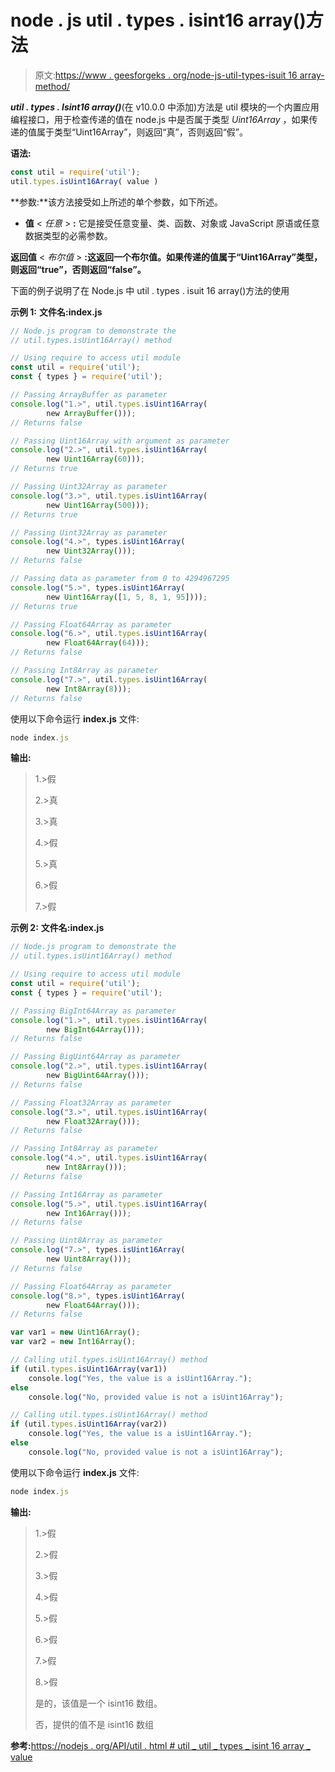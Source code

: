 # node . js util . types . isint16 array()方法

> 原文:[https://www . geesforgeks . org/node-js-util-types-isuit 16 array-method/](https://www.geeksforgeeks.org/node-js-util-types-isuint16array-method/)

***util . types . Isint16 array()***(在 v10.0.0 中添加)方法是 util 模块的一个内置应用编程接口，用于检查传递的值在 node.js 中是否属于类型 *Uint16Array* ，如果传递的值属于类型“Uint16Array”，则返回“真”，否则返回“假”。

**语法:**

```js
const util = require('util');
util.types.isUint16Array( value )

```

**参数:**该方法接受如上所述的单个参数，如下所述。

*   **值** < *任意* > **:** 它是接受任意变量、类、函数、对象或 JavaScript 原语或任意数据类型的必需参数。

**返回值** < *布尔值* > **:这返回一个布尔值。如果传递的值属于“Uint16Array”类型，则返回“true”，否则返回“false”。**

下面的例子说明了在 Node.js 中 util . types . isuit 16 array()方法的使用

**示例 1:** **文件名:index.js**

```js
// Node.js program to demonstrate the
// util.types.isUint16Array() method

// Using require to access util module
const util = require('util');
const { types } = require('util');

// Passing ArrayBuffer as parameter
console.log("1.>", util.types.isUint16Array(
        new ArrayBuffer()));
// Returns false

// Passing Uint16Array with argument as parameter
console.log("2.>", util.types.isUint16Array(
        new Uint16Array(60)));
// Returns true

// Passing Uint32Array as parameter
console.log("3.>", util.types.isUint16Array(
        new Uint16Array(500)));
// Returns true

// Passing Uint32Array as parameter
console.log("4.>", types.isUint16Array(
        new Uint32Array()));
// Returns false

// Passing data as parameter from 0 to 4294967295
console.log("5.>", types.isUint16Array(
        new Uint16Array([1, 5, 8, 1, 95])));
// Returns true

// Passing Float64Array as parameter
console.log("6.>", util.types.isUint16Array(
        new Float64Array(64)));
// Returns false

// Passing Int8Array as parameter
console.log("7.>", util.types.isUint16Array(
        new Int8Array(8)));
// Returns false
```

使用以下命令运行 **index.js** 文件:

```js
node index.js
```

**输出:**

> 1.>假
> 
> 2.>真
> 
> 3.>真
> 
> 4.>假
> 
> 5.>真
> 
> 6.>假
> 
> 7.>假

**示例 2:** **文件名:index.js**

```js
// Node.js program to demonstrate the 
// util.types.isUint16Array() method 

// Using require to access util module 
const util = require('util');
const { types } = require('util');

// Passing BigInt64Array as parameter
console.log("1.>", util.types.isUint16Array(
        new BigInt64Array()));
// Returns false

// Passing BigUint64Array as parameter
console.log("2.>", util.types.isUint16Array(
        new BigUint64Array()));
// Returns false

// Passing Float32Array as parameter
console.log("3.>", util.types.isUint16Array(
        new Float32Array()));
// Returns false

// Passing Int8Array as parameter
console.log("4.>", util.types.isUint16Array(
        new Int8Array()));
// Returns false

// Passing Int16Array as parameter
console.log("5.>", util.types.isUint16Array(
        new Int16Array()));
// Returns false

// Passing Uint8Array as parameter
console.log("7.>", types.isUint16Array(
        new Uint8Array()));
// Returns false

// Passing Float64Array as parameter
console.log("8.>", types.isUint16Array(
        new Float64Array()));
// Returns false

var var1 = new Uint16Array();
var var2 = new Int16Array();

// Calling util.types.isUint16Array() method 
if (util.types.isUint16Array(var1))
    console.log("Yes, the value is a isUint16Array.");
else
    console.log("No, provided value is not a isUint16Array");

// Calling util.types.isUint16Array() method 
if (util.types.isUint16Array(var2))
    console.log("Yes, the value is a isUint16Array.");
else
    console.log("No, provided value is not a isUint16Array");
```

使用以下命令运行 **index.js** 文件:

```js
node index.js
```

**输出:**

> 1.>假
> 
> 2.>假
> 
> 3.>假
> 
> 4.>假
> 
> 5.>假
> 
> 6.>假
> 
> 7.>假
> 
> 8.>假
> 
> 是的，该值是一个 isint16 数组。
> 
> 否，提供的值不是 isint16 数组

**参考:**[https://nodejs . org/API/util . html # util _ util _ types _ isint 16 array _ value](https://nodejs.org/api/util.html#util_util_types_isuint16array_value)